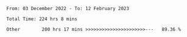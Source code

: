 <!--START_SECTION:waka-->

```text
From: 03 December 2022 - To: 12 February 2023

Total Time: 224 hrs 8 mins

Other        200 hrs 17 mins >>>>>>>>>>>>>>>>>>>>>>---   89.36 %
```

<!--END_SECTION:waka-->
